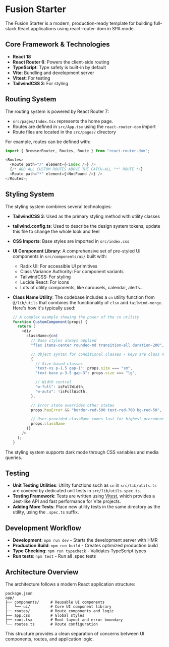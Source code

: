 # Fusion Starter

The Fusion Starter is a modern, production-ready template for building full-stack React applications using react-router-dom in SPA mode.

## Core Framework & Technologies

- **React 18**
- **React Router 6**: Powers the client-side routing
- **TypeScript**: Type safety is built-in by default
- **Vite**: Bundling and development server
- **Vitest**: For testing
- **TailwindCSS 3**: For styling

## Routing System

The routing system is powered by React Router 7:

- `src/pages/Index.tsx` represents the home page.
- Routes are defined in `src/App.tsx` using the `react-router-dom` import
- Route files are located in the `src/pages/` directory

For example, routes can be defined with:

```typescript
import { BrowserRouter, Routes, Route } from "react-router-dom";

<Routes>
  <Route path="/" element={<Index />} />
  {/* ADD ALL CUSTOM ROUTES ABOVE THE CATCH-ALL "*" ROUTE */}
  <Route path="*" element={<NotFound />} />
</Routes>;
```

## Styling System

The styling system combines several technologies:

- **TailwindCSS 3**: Used as the primary styling method with utility classes
- **tailwind.config.ts**: Used to describe the design system tokens, update this file to change the whole look and feel
- **CSS Imports**: Base styles are imported in `src/index.css`
- **UI Component Library**: A comprehensive set of pre-styled UI components in `src/components/ui/` built with:
  - Radix UI: For accessible UI primitives
  - Class Variance Authority: For component variants
  - TailwindCSS: For styling
  - Lucide React: For icons
  - Lots of utility components, like carousels, calendar, alerts...
- **Class Name Utility**: The codebase includes a `cn` utility function from `@/lib/utils` that combines the functionality of `clsx` and `tailwind-merge`. Here's how it's typically used:

  ```typescript
  // A complex example showing the power of the cn utility
  function CustomComponent(props) {
    return (
      <div
        className={cn(
          // Base styles always applied
          "flex items-center rounded-md transition-all duration-200",

          // Object syntax for conditional classes - keys are class names, values are boolean expressions
          {
            // Size-based classes
            "text-xs p-1.5 gap-1": props.size === "sm",
            "text-base p-3.5 gap-3": props.size === "lg",

            // Width control
            "w-full": isFullWidth,
            "w-auto": !isFullWidth,
          },

          // Error state overrides other states
          props.hasError && "border-red-500 text-red-700 bg-red-50",

          // User-provided className comes last for highest precedence
          props.className
        )}
      />
    );
  }
  ```

The styling system supports dark mode through CSS variables and media queries.

## Testing

- **Unit Testing Utilities**: Utility functions such as `cn` in `src/lib/utils.ts` are covered by dedicated unit tests in `src/lib/utils.spec.ts`.
- **Testing Framework**: Tests are written using [Vitest](https://vitest.dev/), which provides a Jest-like API and fast performance for Vite projects.
- **Adding More Tests**: Place new utility tests in the same directory as the utility, using the `.spec.ts` suffix.

## Development Workflow

- **Development**: `npm run dev` - Starts the development server with HMR
- **Production Build**: `npm run build` - Creates optimized production build
- **Type Checking**: `npm run typecheck` - Validates TypeScript types
- **Run tests**: `npm test` - Run all .spec tests

## Architecture Overview

The architecture follows a modern React application structure:

```
package.json
app/
├── components/     # Reusable UI components
│   └── ui/         # Core UI component library
├── routes/         # Route components and logic
├── app.css         # Global styles
├── root.tsx        # Root layout and error boundary
└── routes.ts       # Route configuration
```

This structure provides a clean separation of concerns between UI components, routes, and application logic.

